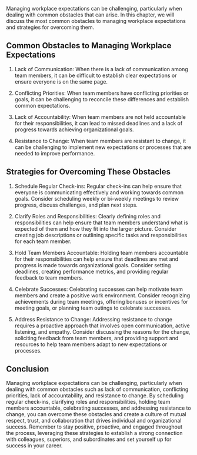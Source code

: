 
Managing workplace expectations can be challenging, particularly when dealing with common obstacles that can arise. In this chapter, we will discuss the most common obstacles to managing workplace expectations and strategies for overcoming them.

Common Obstacles to Managing Workplace Expectations
---------------------------------------------------

1. Lack of Communication: When there is a lack of communication among team members, it can be difficult to establish clear expectations or ensure everyone is on the same page.

2. Conflicting Priorities: When team members have conflicting priorities or goals, it can be challenging to reconcile these differences and establish common expectations.

3. Lack of Accountability: When team members are not held accountable for their responsibilities, it can lead to missed deadlines and a lack of progress towards achieving organizational goals.

4. Resistance to Change: When team members are resistant to change, it can be challenging to implement new expectations or processes that are needed to improve performance.

Strategies for Overcoming These Obstacles
-----------------------------------------

1. Schedule Regular Check-ins: Regular check-ins can help ensure that everyone is communicating effectively and working towards common goals. Consider scheduling weekly or bi-weekly meetings to review progress, discuss challenges, and plan next steps.

2. Clarify Roles and Responsibilities: Clearly defining roles and responsibilities can help ensure that team members understand what is expected of them and how they fit into the larger picture. Consider creating job descriptions or outlining specific tasks and responsibilities for each team member.

3. Hold Team Members Accountable: Holding team members accountable for their responsibilities can help ensure that deadlines are met and progress is made towards organizational goals. Consider setting deadlines, creating performance metrics, and providing regular feedback to team members.

4. Celebrate Successes: Celebrating successes can help motivate team members and create a positive work environment. Consider recognizing achievements during team meetings, offering bonuses or incentives for meeting goals, or planning team outings to celebrate successes.

5. Address Resistance to Change: Addressing resistance to change requires a proactive approach that involves open communication, active listening, and empathy. Consider discussing the reasons for the change, soliciting feedback from team members, and providing support and resources to help team members adapt to new expectations or processes.

Conclusion
----------

Managing workplace expectations can be challenging, particularly when dealing with common obstacles such as lack of communication, conflicting priorities, lack of accountability, and resistance to change. By scheduling regular check-ins, clarifying roles and responsibilities, holding team members accountable, celebrating successes, and addressing resistance to change, you can overcome these obstacles and create a culture of mutual respect, trust, and collaboration that drives individual and organizational success. Remember to stay positive, proactive, and engaged throughout the process, leveraging these strategies to establish a strong connection with colleagues, superiors, and subordinates and set yourself up for success in your career.
